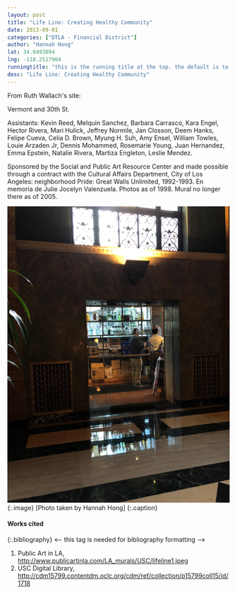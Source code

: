 ```yaml
---
layout: post
title: "Life Line: Creating Healthy Community"
date: 2013-09-01
categories: ["DTLA - Financial District"]
author: "Hannah Hong"
lat: 34.0493094
lng: -118.2517904
runningtitle: "this is the running title at the top. the default is to display the site title, so to activate the running title you will need to uncomment in the post.html layout"
desc: "Life Line: Creating Healthy Community"
---
```

From Ruth Wallach's site:

Vermont and 30th St. 

Assistants: Kevin Reed, Melquin Sanchez, Barbara Carrasco, Kara Engel, Hector Rivera, Mari Hulick, Jeffrey Normile, Jan Closson, Deem Hanks, Felipe Cueva, Celia D. Brown, Myung H. Suh, Amy Ensel, William Towles, Louie Arzaden Jr, Dennis Mohammed, Rosemarie Young, Juan Hernandez, Emma Epstein, Natalie Rivera, Martiza Engleton, Leslie Mendez. 

Sponsored by the Social and Public Art Resource Center and made possible through a contract with the Cultural Affairs Department, City of Los Angeles: neighborhood Pride: Great Walls Unlimited, 1992-1993. En memoria de Julie Jocelyn Valenzuela. Photos as of 1998. Mural no longer there as of 2005.

![Life Line](images/Bar1.jpg)
   {:.image}
[Photo taken by Hannah Hong]
   {:.caption} 

#### Works cited

{:.bibliography} <-- this tag is needed for bibliography formatting -->
1. Public Art in LA, http://www.publicartinla.com/LA_murals/USC/lifeline1.jpeg
2. USC Digital Library, http://cdm15799.contentdm.oclc.org/cdm/ref/collection/p15799coll15/id/1718

